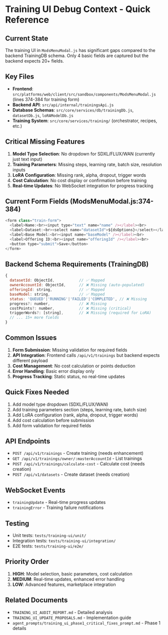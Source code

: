 # Training UI Debug Context - Quick Reference

## Current State
The training UI in `ModsMenuModal.js` has significant gaps compared to the backend TrainingDB schema. Only 4 basic fields are captured but the backend expects 20+ fields.

## Key Files
- **Frontend**: `src/platforms/web/client/src/sandbox/components/ModsMenuModal.js` (lines 374-384 for training form)
- **Backend API**: `src/api/internal/trainingsApi.js` 
- **Database Schemas**: `src/core/services/db/trainingDb.js`, `datasetDb.js`, `loRAModelDb.js`
- **Training System**: `src/core/services/training/` (orchestrator, recipes, etc.)

## Critical Missing Features
1. **Model Type Selection**: No dropdown for SDXL/FLUX/WAN (currently just text input)
2. **Training Parameters**: Missing steps, learning rate, batch size, resolution inputs
3. **LoRA Configuration**: Missing rank, alpha, dropout, trigger words
4. **Cost Calculation**: No cost display or confirmation before training
5. **Real-time Updates**: No WebSocket integration for progress tracking

## Current Form Fields (ModsMenuModal.js:374-384)
```javascript
<form class="train-form">
  <label>Name:<br><input type="text" name="name" /></label><br>
  <label>Dataset:<br><select name="datasetId">${dsOptions}</select></label><br>
  <label>Base Model:<br><input name="baseModel" /></label><br>
  <label>Offering ID:<br><input name="offeringId" /></label><br>
  <button type="submit">Save</button>
</form>
```

## Backend Schema Requirements (TrainingDB)
```javascript
{
  datasetId: ObjectId,           // ✅ Mapped
  ownerAccountId: ObjectId,      // ❌ Missing (auto-populated)
  offeringId: string,            // ✅ Mapped  
  baseModel: string,             // ✅ Mapped
  status: 'QUEUED'|'RUNNING'|'FAILED'|'COMPLETED', // ❌ Missing
  progress?: number,             // ❌ Missing
  costPoints?: number,           // ❌ Missing (critical)
  triggerWords?: [string],       // ❌ Missing (required for LoRA)
  // ... 15+ more fields
}
```

## Common Issues
1. **Form Submission**: Missing validation for required fields
2. **API Integration**: Frontend calls `/api/v1/trainings` but backend expects different payload
3. **Cost Management**: No cost calculation or points deduction
4. **Error Handling**: Basic error display only
5. **Progress Tracking**: Static status, no real-time updates

## Quick Fixes Needed
1. Add model type dropdown (SDXL/FLUX/WAN)
2. Add training parameters section (steps, learning rate, batch size)
3. Add LoRA configuration (rank, alpha, dropout, trigger words)
4. Add cost calculation before submission
5. Add form validation for required fields

## API Endpoints
- `POST /api/v1/trainings` - Create training (needs enhancement)
- `GET /api/v1/trainings/owner/:masterAccountId` - List trainings
- `POST /api/v1/trainings/calculate-cost` - Calculate cost (needs creation)
- `POST /api/v1/datasets` - Create dataset (needs creation)

## WebSocket Events
- `trainingUpdate` - Real-time progress updates
- `trainingError` - Training failure notifications

## Testing
- Unit tests: `tests/training-ui/unit/`
- Integration tests: `tests/training-ui/integration/`
- E2E tests: `tests/training-ui/e2e/`

## Priority Order
1. **HIGH**: Model selection, basic parameters, cost calculation
2. **MEDIUM**: Real-time updates, enhanced error handling
3. **LOW**: Advanced features, marketplace integration

## Related Documents
- `TRAINING_UI_AUDIT_REPORT.md` - Detailed analysis
- `TRAINING_UI_UPDATE_PROPOSALS.md` - Implementation guide
- `agent_prompts/training_ui_phase1_critical_fixes_prompt.md` - Phase 1 details

